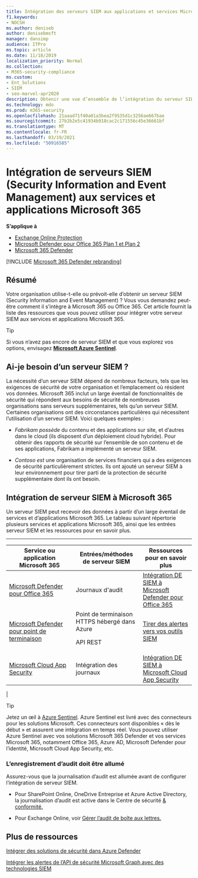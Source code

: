 ```yaml
---
title: Intégration des serveurs SIEM aux applications et services Microsoft 365
f1.keywords:
- NOCSH
ms.author: deniseb
author: denisebmsft
manager: dansimp
audience: ITPro
ms.topic: article
ms.date: 11/18/2019
localization_priority: Normal
ms.collection:
- M365-security-compliance
ms.custom:
- Ent_Solutions
- SIEM
- seo-marvel-apr2020
description: Obtenir une vue d’ensemble de l’intégration du serveur SIEM (Security Information and Event Management) à vos applications et services cloud Microsoft 365
ms.technology: mdo
ms.prod: m365-security
ms.openlocfilehash: 21aaad71f40a01a3bea2f9535d1c3256ae667bae
ms.sourcegitcommit: 27b2b2e5c41934b918cac2c171556c45e36661bf
ms.translationtype: MT
ms.contentlocale: fr-FR
ms.lasthandoff: 03/19/2021
ms.locfileid: "50916585"
---
```

# <a name="security-information-and-event-management-siem-server-integration-with-microsoft-365-services-and-applications"></a>Intégration de serveurs SIEM (Security Information and Event Management) aux services et applications Microsoft 365

**S’applique à**
- [Exchange Online Protection](exchange-online-protection-overview.md)
- [Microsoft Defender pour Office 365 Plan 1 et Plan 2](office-365-atp.md)
- [Microsoft 365 Defender](../mtp/microsoft-threat-protection.md)

[!INCLUDE [Microsoft 365 Defender rebranding](../includes/microsoft-defender-for-office.md)]

## <a name="summary"></a>Résumé

Votre organisation utilise-t-elle ou prévoit-elle d’obtenir un serveur SIEM (Security Information and Event Management) ? Vous vous demandez peut-être comment il s’intègre à Microsoft 365 ou Office 365. Cet article fournit la liste des ressources que vous pouvez utiliser pour intégrer votre serveur SIEM aux services et applications Microsoft 365.

> [!TIP]
> Si vous n’avez pas encore de serveur SIEM et que vous explorez vos options, envisagez **[Microsoft Azure Sentinel](/azure/sentinel/overview)**.

## <a name="do-i-need-a-siem-server"></a>Ai-je besoin d’un serveur SIEM ?

La nécessité d’un serveur SIEM dépend de nombreux facteurs, tels que les exigences de sécurité de votre organisation et l’emplacement où résident vos données. Microsoft 365 inclut un large éventail de fonctionnalités de sécurité qui répondent aux besoins de sécurité de nombreuses organisations sans serveurs supplémentaires, tels qu’un serveur SIEM. Certaines organisations ont des circonstances particulières qui nécessitent l’utilisation d’un serveur SIEM. Voici quelques exemples :

- *Fabrikam possède* du contenu et des applications sur site, et d’autres dans le cloud (ils disposent d’un déploiement cloud hybride). Pour obtenir des rapports de sécurité sur l’ensemble de son contenu et de ses applications, Fabrikam a implémenté un serveur SIEM.

- *Contoso est* une organisation de services financiers qui a des exigences de sécurité particulièrement strictes. Ils ont ajouté un serveur SIEM à leur environnement pour tirer parti de la protection de sécurité supplémentaire dont ils ont besoin.

## <a name="siem-server-integration-with-microsoft-365"></a>Intégration de serveur SIEM à Microsoft 365

Un serveur SIEM peut recevoir des données à partir d’un large éventail de services et d’applications Microsoft 365. Le tableau suivant répertorie plusieurs services et applications Microsoft 365, ainsi que les entrées serveur SIEM et les ressources pour en savoir plus.

****

|Service ou application Microsoft 365|Entrées/méthodes de serveur SIEM|Ressources pour en savoir plus|
|---|---|---|
|[Microsoft Defender pour Office 365](office-365-atp.md)|Journaux d'audit|[Intégration DE SIEM à Microsoft Defender pour Office 365](siem-integration-with-office-365-ti.md)|
|[Microsoft Defender pour point de terminaison](/windows/security/threat-protection/)|Point de terminaison HTTPS hébergé dans Azure <p> API REST|[Tirer des alertes vers vos outils SIEM](/windows/security/threat-protection/microsoft-defender-atp/configure-siem)|
|[Microsoft Cloud App Security](/cloud-app-security/what-is-cloud-app-security)|Intégration des journaux|[Intégration DE SIEM à Microsoft Cloud App Security](/cloud-app-security/siem)|
|

> [!TIP]
> Jetez un œil à [Azure Sentinel](/azure/sentinel/overview). Azure Sentinel est livré avec des connecteurs pour les solutions Microsoft. Ces connecteurs sont disponibles « dès le début » et assurent une intégration en temps réel. Vous pouvez utiliser Azure Sentinel avec vos solutions Microsoft 365 Defender et vos services Microsoft 365, notamment Office 365, Azure AD, Microsoft Defender pour l’identité, Microsoft Cloud App Security, etc.

### <a name="audit-logging-must-be-turned-on"></a>L’enregistrement d’audit doit être allumé

Assurez-vous que la journalisation d’audit est allumée avant de configurer l’intégration de serveur SIEM.

- Pour SharePoint Online, OneDrive Entreprise et Azure Active Directory, la journalisation d’audit est active dans le Centre de sécurité [& conformité.](../../compliance/turn-audit-log-search-on-or-off.md)

- Pour Exchange Online, voir [Gérer l’audit de boîte aux lettres.](../../compliance/enable-mailbox-auditing.md)

## <a name="more-resources"></a>Plus de ressources

[Intégrer des solutions de sécurité dans Azure Defender](/azure/security-center/security-center-partner-integration#exporting-data-to-a-siem)

[Intégrer les alertes de l’API de sécurité Microsoft Graph avec des technologies SIEM](/graph/security-integration)